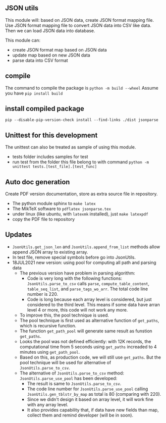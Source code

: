 ## JSON utils
This module will: based on JSON data, create JSON format mapping file. Use JSON format mapping file to convert JSON data into CSV like data. Then we can load JSON data into database.

This module can:

- create JSON format map based on JSON data
- update map based on new JSON data
- parse data into CSV format

## compile
The command to compile the package is
```python -m build --wheel```
Assume you have `pip install build`

## install compiled package
```pip --disable-pip-version-check install --find-links ./dist jsonparse```

## Unittest for this development
The unittest can also be treated as sample of using this module.

- tests folder includes samples for test
- run test from the folder this file belong to with command `python -m unittest tests.[test_file].[test_func]`

## Auto doc generation
Create PDF version documentation, store as extra source file in repository.

- The python module sphinx to `make latex`
- The MikTeX software to `pdflatex jsonparse.tex`
- under linux (like ubuntu, with `latexmk` installed), just `make latexpdf`
- copy the PDF file to repository

## Updates

- `JsonUtils.get_json_len` and `JsonUtils.append_from_list` methods allow append JSON array to existing array.
- In test file, remove special symbols before go into JsonUtils.
- 18JUL2021 new version: using pool for computing all path and parsing data
  - The previous version have problem in parsing algorithm:
    - Code is very long with the following functions: `JsonUtils.parse_to_csv` calls `parse`, `compute_table_content`, `table_seq_list`, and `parse_tags_wo_arr`. The total code line number is 220.
    - Code is long because each array level is considered, but just considered to the third level. This means if some data have arran level 4 or more, this code will not work any more.
  - To improve this, the pool technique is used.
  - The pool technique is first used as alternative function of `get_paths`, which is recursive function.
  - The function `get_path_pool` will generate same result as funstion `get_paths`.
  - Looks the pool was not defined efficiently: with 12K records, the computational time from 5 seconds using `get_paths` increaded to 4 minutes using `get_path_pool`.
  - Based on this, as production code, we will still use `get_paths`. But the pool technique will be used for alternative of `JsonUtils.parse_to_csv`.
  - The alternative of `JsonUtils.parse_to_csv` method: `JsonUtils.parse_use_pool` has been developed:
    - The result is same to `JsonUtils.parse_to_csv`.
    - The code line number for `JsonUtils.parse_use_pool` calling `JsonUtils.gen_tblstr_by_map` as total is 80 (comparing with 220).
    - Since we didn't design it based on array level, it will work fine with any array level.
    - It also provides capability that, if data have new fields than map, collect them and remind developer (will be in soon).